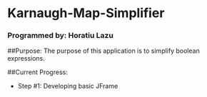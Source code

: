 # Karnaugh-Map-Simplifier
### Programmed by: Horatiu Lazu

##Purpose:
The purpose of this application is to simplify boolean expressions.

##Current Progress:
* Step #1: Developing basic JFrame
